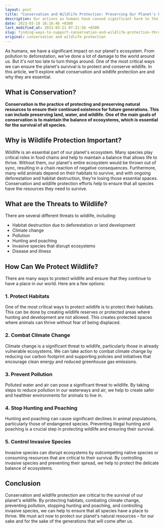 ```yaml
---
layout: post
title: "Conservation and Wildlife Protection: Preserving Our Planet's Precious Resources"
description: Our actions as humans have caused significant harm to the Earth's ecosystem through pollution, deforestation, and other activities. However, we still have the opportunity to make a positive impact. Protecting and conserving wildlife is crucial for the survival of our planet. This article will delve into the meaning and significance of wildlife protection and conservation.
date: 2023-03-18 16:16:46 +0300
last_modified_at: 2023-03-21 07:21:56 +0300
slug: finding-ways-to-support-conservation-and-wildlife-protection-through-charity-donations
original: conservation and wildlife protection
---
```

As humans, we have a significant impact on our planet's ecosystem. From pollution to deforestation, we've done a lot of damage to the world around us. But it's not too late to turn things around. One of the most critical ways we can ensure the planet's survival is to protect and conserve wildlife. In this article, we'll explore what conservation and wildlife protection are and why they are essential.

## What is Conservation?

**Conservation is the practice of protecting and preserving natural resources to ensure their continued existence for future generations. This can include preserving land, water, and wildlife. One of the main goals of conservation is to maintain the balance of ecosystems, which is essential for the survival of all species.**

## Why is Wildlife Protection Important?

Wildlife is an essential part of our planet's ecosystem. Many species play critical roles in food chains and help to maintain a balance that allows life to thrive. Without them, our planet's entire ecosystem would be thrown out of sync, resulting in a chain reaction of negative consequences. Furthermore, many wild animals depend on their habitats to survive, and with ongoing deforestation and habitat destruction, they're losing those essential spaces. Conservation and wildlife protection efforts help to ensure that all species have the resources they need to survive.

## What are the Threats to Wildlife?

There are several different threats to wildlife, including:

* Habitat destruction due to deforestation or land development
* Climate change
* Pollution
* Hunting and poaching
* Invasive species that disrupt ecosystems
* Disease and illness

## How Can We Protect Wildlife?

There are many ways to protect wildlife and ensure that they continue to have a place in our world. Here are a few options:

### 1\. Protect Habitats

One of the most critical ways to protect wildlife is to protect their habitats. This can be done by creating wildlife reserves or protected areas where hunting and development are not allowed. This creates protected spaces where animals can thrive without fear of being displaced.

### 2\. Combat Climate Change

Climate change is a significant threat to wildlife, particularly those in already vulnerable ecosystems. We can take action to combat climate change by reducing our carbon footprint and supporting policies and initiatives that encourage clean energy and reduced greenhouse gas emissions.

### 3\. Prevent Pollution

Polluted water and air can pose a significant threat to wildlife. By taking steps to reduce pollution in our waterways and air, we help to create safer and healthier environments for animals to live in.

### 4\. Stop Hunting and Poaching

Hunting and poaching can cause significant declines in animal populations, particularly those of endangered species. Preventing illegal hunting and poaching is a crucial step in protecting wildlife and ensuring their survival.

### 5\. Control Invasive Species

Invasive species can disrupt ecosystems by outcompeting native species or consuming resources that are critical to their survival. By controlling invasive species and preventing their spread, we help to protect the delicate balance of ecosystems.

## Conclusion

Conservation and wildlife protection are critical to the survival of our planet's wildlife. By protecting habitats, combating climate change, preventing pollution, stopping hunting and poaching, and controlling invasive species, we can help to ensure that all species have a place to thrive. We must act now to protect our planet's natural resources – for our sake and for the sake of the generations that will come after us.
